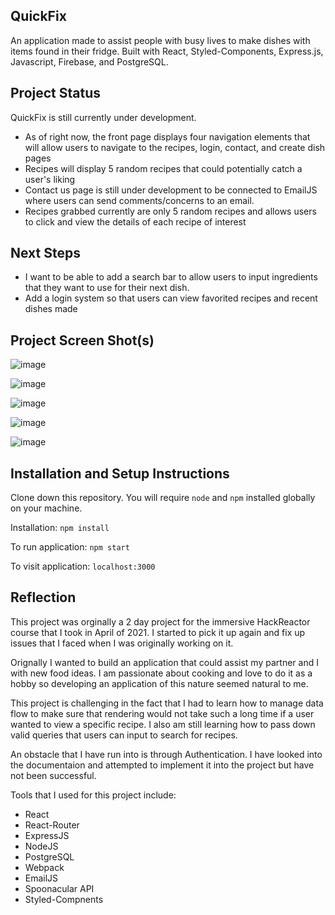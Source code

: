 ## QuickFix
An application made to assist people with busy lives to make dishes with items found in their fridge. 
Built with React, Styled-Components, Express.js, Javascript, Firebase, and PostgreSQL.

## Project Status
QuickFix is still currently under development. 
- As of right now, the front page displays four navigation elements that will allow users to navigate to the recipes, login, contact, and create dish pages
- Recipes will display 5 random recipes that could potentially catch a user's liking 
- Contact us page is still under development to be connected to EmailJS where users can send comments/concerns to an email.
- Recipes grabbed currently are only 5 random recipes and allows users to click and view the details of each recipe of interest

## Next Steps
- I want to be able to add a search bar to allow users to input ingredients that they want to use for their next dish. 
- Add a login system so that users can view favorited recipes and recent dishes made

## Project Screen Shot(s)

![image](https://user-images.githubusercontent.com/77046302/159628676-ea6f620d-489e-4e87-9b98-ab31fc5e502e.png)

![image](https://user-images.githubusercontent.com/77046302/159628749-33909936-5e4c-418d-b9d9-e4de1e39c030.png)

![image](https://user-images.githubusercontent.com/77046302/159632603-b4c23b93-0f09-477a-832d-408739246274.png)

![image](https://user-images.githubusercontent.com/77046302/159632489-cce02706-a875-463b-95fd-5584b348eb06.png)

![image](https://user-images.githubusercontent.com/77046302/159632509-d4f30571-72c8-4f01-9980-5e06a3a77ddd.png)


## Installation and Setup Instructions
Clone down this repository. You will require `node` and `npm` installed globally on your machine.

Installation: 
`npm install`

To run application:
`npm start`

To visit application: 
`localhost:3000`

## Reflection
This project was orginally a 2 day project for the immersive HackReactor course that I took in April of 2021. I started to pick it up again and fix up issues that I faced when I was originally working on it. 

Orignally I wanted to build an application that could assist my partner and I with new food ideas. I am passionate about cooking and love to do it as a hobby so developing an application of this nature seemed natural to me.

This project is challenging in the fact that I had to learn how to manage data flow to make sure that rendering would not take such a long time if a user wanted to view a specific recipe. I also am still learning how to pass down valid queries that users can input to search for recipes. 

An obstacle that I have run into is through Authentication. I have looked into the documentaion and attempted to implement it into the project but have not been successful.

Tools that I used for this project include: 
- React
- React-Router
- ExpressJS
- NodeJS
- PostgreSQL
- Webpack
- EmailJS
- Spoonacular API
- Styled-Compnents

